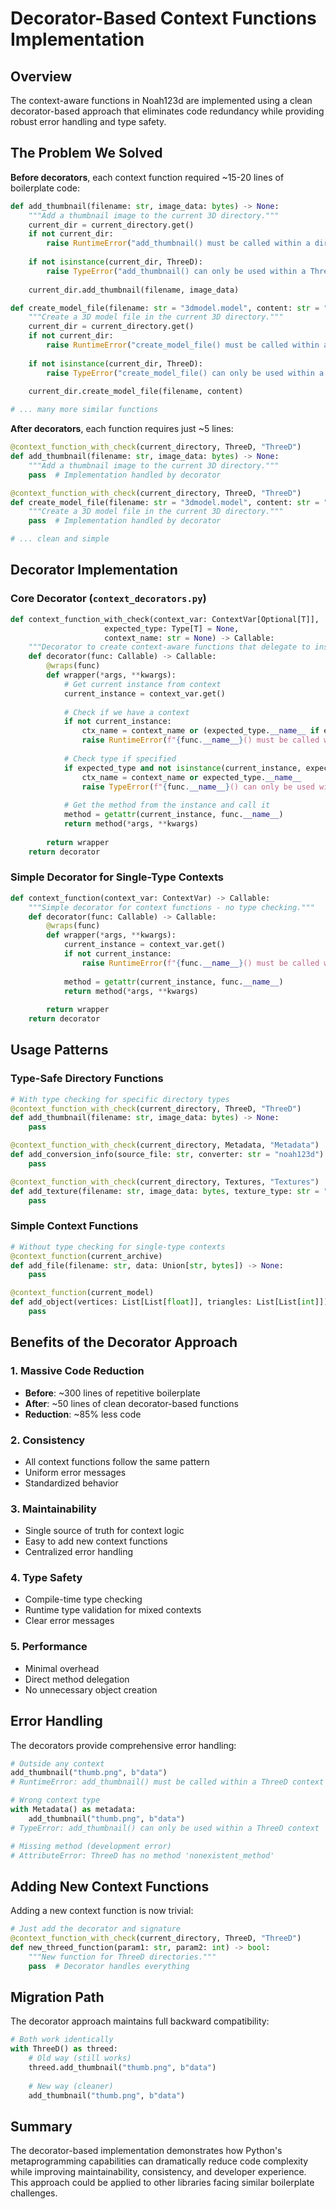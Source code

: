 # Decorator-Based Context Functions Implementation

## Overview

The context-aware functions in Noah123d are implemented using a clean decorator-based approach that eliminates code redundancy while providing robust error handling and type safety.

## The Problem We Solved

**Before decorators**, each context function required ~15-20 lines of boilerplate code:

```python
def add_thumbnail(filename: str, image_data: bytes) -> None:
    """Add a thumbnail image to the current 3D directory."""
    current_dir = current_directory.get()
    if not current_dir:
        raise RuntimeError("add_thumbnail() must be called within a directory context manager")
    
    if not isinstance(current_dir, ThreeD):
        raise TypeError("add_thumbnail() can only be used within a ThreeD context")
    
    current_dir.add_thumbnail(filename, image_data)

def create_model_file(filename: str = "3dmodel.model", content: str = "") -> None:
    """Create a 3D model file in the current 3D directory."""
    current_dir = current_directory.get()
    if not current_dir:
        raise RuntimeError("create_model_file() must be called within a directory context manager")
    
    if not isinstance(current_dir, ThreeD):
        raise TypeError("create_model_file() can only be used within a ThreeD context")
    
    current_dir.create_model_file(filename, content)

# ... many more similar functions
```

**After decorators**, each function requires just ~5 lines:

```python
@context_function_with_check(current_directory, ThreeD, "ThreeD")
def add_thumbnail(filename: str, image_data: bytes) -> None:
    """Add a thumbnail image to the current 3D directory."""
    pass  # Implementation handled by decorator

@context_function_with_check(current_directory, ThreeD, "ThreeD")  
def create_model_file(filename: str = "3dmodel.model", content: str = "") -> None:
    """Create a 3D model file in the current 3D directory."""
    pass  # Implementation handled by decorator

# ... clean and simple
```

## Decorator Implementation

### Core Decorator (`context_decorators.py`)

```python
def context_function_with_check(context_var: ContextVar[Optional[T]], 
                     expected_type: Type[T] = None,
                     context_name: str = None) -> Callable:
    """Decorator to create context-aware functions that delegate to instance methods."""
    def decorator(func: Callable) -> Callable:
        @wraps(func)
        def wrapper(*args, **kwargs):
            # Get current instance from context
            current_instance = context_var.get()
            
            # Check if we have a context
            if not current_instance:
                ctx_name = context_name or (expected_type.__name__ if expected_type else "context")
                raise RuntimeError(f"{func.__name__}() must be called within a {ctx_name} context manager")
            
            # Check type if specified
            if expected_type and not isinstance(current_instance, expected_type):
                ctx_name = context_name or expected_type.__name__
                raise TypeError(f"{func.__name__}() can only be used within a {ctx_name} context")
            
            # Get the method from the instance and call it
            method = getattr(current_instance, func.__name__)
            return method(*args, **kwargs)
        
        return wrapper
    return decorator
```

### Simple Decorator for Single-Type Contexts

```python
def context_function(context_var: ContextVar) -> Callable:
    """Simple decorator for context functions - no type checking."""
    def decorator(func: Callable) -> Callable:
        @wraps(func)
        def wrapper(*args, **kwargs):
            current_instance = context_var.get()
            if not current_instance:
                raise RuntimeError(f"{func.__name__}() must be called within a context manager")
            
            method = getattr(current_instance, func.__name__)
            return method(*args, **kwargs)
        
        return wrapper
    return decorator
```

## Usage Patterns

### Type-Safe Directory Functions

```python
# With type checking for specific directory types
@context_function_with_check(current_directory, ThreeD, "ThreeD")
def add_thumbnail(filename: str, image_data: bytes) -> None:
    pass

@context_function_with_check(current_directory, Metadata, "Metadata")
def add_conversion_info(source_file: str, converter: str = "noah123d") -> None:
    pass

@context_function_with_check(current_directory, Textures, "Textures") 
def add_texture(filename: str, image_data: bytes, texture_type: str = "color") -> None:
    pass
```

### Simple Context Functions

```python
# Without type checking for single-type contexts
@context_function(current_archive)
def add_file(filename: str, data: Union[str, bytes]) -> None:
    pass

@context_function(current_model)
def add_object(vertices: List[List[float]], triangles: List[List[int]]) -> int:
    pass
```

## Benefits of the Decorator Approach

### 1. **Massive Code Reduction**
- **Before**: ~300 lines of repetitive boilerplate
- **After**: ~50 lines of clean decorator-based functions
- **Reduction**: ~85% less code

### 2. **Consistency**
- All context functions follow the same pattern
- Uniform error messages
- Standardized behavior

### 3. **Maintainability**
- Single source of truth for context logic
- Easy to add new context functions
- Centralized error handling

### 4. **Type Safety**
- Compile-time type checking
- Runtime type validation for mixed contexts
- Clear error messages

### 5. **Performance**
- Minimal overhead
- Direct method delegation
- No unnecessary object creation

## Error Handling

The decorators provide comprehensive error handling:

```python
# Outside any context
add_thumbnail("thumb.png", b"data")
# RuntimeError: add_thumbnail() must be called within a ThreeD context manager

# Wrong context type  
with Metadata() as metadata:
    add_thumbnail("thumb.png", b"data")
# TypeError: add_thumbnail() can only be used within a ThreeD context

# Missing method (development error)
# AttributeError: ThreeD has no method 'nonexistent_method'
```

## Adding New Context Functions

Adding a new context function is now trivial:

```python
# Just add the decorator and signature
@context_function_with_check(current_directory, ThreeD, "ThreeD")
def new_threed_function(param1: str, param2: int) -> bool:
    """New function for ThreeD directories."""
    pass  # Decorator handles everything
```

## Migration Path

The decorator approach maintains full backward compatibility:

```python
# Both work identically
with ThreeD() as threed:
    # Old way (still works)
    threed.add_thumbnail("thumb.png", b"data")
    
    # New way (cleaner)
    add_thumbnail("thumb.png", b"data")
```

## Summary

The decorator-based implementation demonstrates how Python's metaprogramming capabilities can dramatically reduce code complexity while improving maintainability, consistency, and developer experience. This approach could be applied to other libraries facing similar boilerplate challenges.

